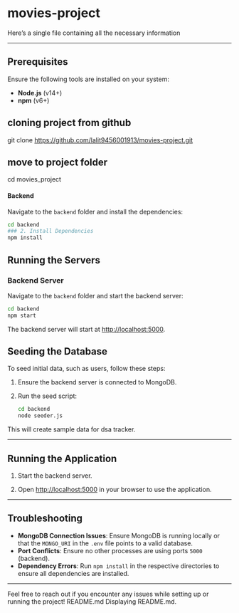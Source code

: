 # movies-project

Here’s a single file containing all the necessary information

---

## Prerequisites

Ensure the following tools are installed on your system:

- **Node.js** (v14+)
- **npm** (v6+) 



## cloning project from github 

git clone https://github.com/lalit9456001913/movies-project.git

## move to project folder
cd movies_project
#### Backend
Navigate to the `backend` folder and install the dependencies:

```bash
cd backend
### 2. Install Dependencies
npm install

```

## Running the Servers

### Backend Server
Navigate to the `backend` folder and start the backend server:

```bash
cd backend
npm start
```

The backend server will start at [http://localhost:5000](http://localhost:5000).



## Seeding the Database

To seed initial data, such as users, follow these steps:

1. Ensure the backend server is connected to MongoDB.
2. Run the seed script:

   ```bash
   cd backend
   node seeder.js
   ```

This will create sample data for dsa tracker.

---

## Running the Application

1. Start the backend server.

3. Open [http://localhost:5000](http://localhost:3000) in your browser to use the application.

---

## Troubleshooting

- **MongoDB Connection Issues**: Ensure MongoDB is running locally or that the `MONGO_URI` in the `.env` file points to a valid database.
- **Port Conflicts**: Ensure no other processes are using ports  `5000` (backend).
- **Dependency Errors**: Run `npm install` in the respective directories to ensure all dependencies are installed.

---

Feel free to reach out if you encounter any issues while setting up or running the project!
README.md
Displaying README.md.